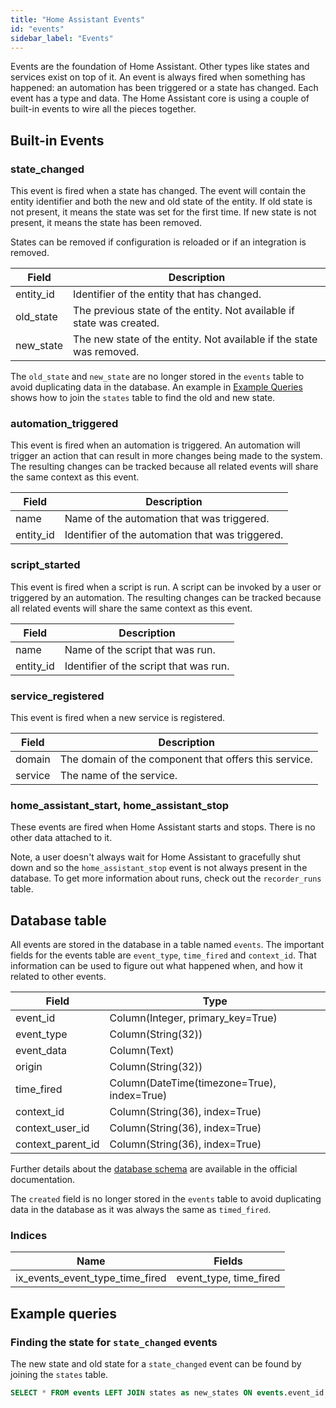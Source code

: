 ```yaml
---
title: "Home Assistant Events"
id: "events"
sidebar_label: "Events"
---
```


Events are the foundation of Home Assistant. Other types like states and services exist on top of it. An event is always fired when something has happened: an automation has been triggered or a state has changed. Each event has a type and data. The Home Assistant core is using a couple of built-in events to wire all the pieces together.

## Built-in Events

### state_changed

This event is fired when a state has changed. The event will contain the entity identifier and both the new and old state of the entity. If old state is not present, it means the state was set for the first time. If new state is not present, it means the state has been removed.

States can be removed if configuration is reloaded or if an integration is removed.

| Field     | Description                                                           |
| --------- | --------------------------------------------------------------------- |
| entity_id | Identifier of the entity that has changed.                            |
| old_state | The previous state of the entity. Not available if state was created. |
| new_state | The new state of the entity. Not available if the state was removed.  |

The `old_state` and `new_state` are no longer stored in the `events` table to avoid duplicating data in the database. An example in [Example Queries](#example-queries) shows how to join the `states` table to find the old and new state.

### automation_triggered

This event is fired when an automation is triggered. An automation will trigger an action that can result in more changes being made to the system. The resulting changes can be tracked because all related events will share the same context as this event.

| Field     | Description                                      |
| --------- | ------------------------------------------------ |
| name      | Name of the automation that was triggered.       |
| entity_id | Identifier of the automation that was triggered. |

### script_started

This event is fired when a script is run. A script can be invoked by a user or triggered by an automation. The resulting changes can be tracked because all related events will share the same context as this event.

| Field     | Description                            |
| --------- | -------------------------------------- |
| name      | Name of the script that was run.       |
| entity_id | Identifier of the script that was run. |

### service_registered

This event is fired when a new service is registered.

| Field   | Description                                           |
| ------- | ----------------------------------------------------- |
| domain  | The domain of the component that offers this service. |
| service | The name of the service.                              |

### home_assistant_start, home_assistant_stop

These events are fired when Home Assistant starts and stops. There is no other data attached to it.

Note, a user doesn't always wait for Home Assistant to gracefully shut down and so the `home_assistant_stop` event is not always present in the database. To get more information about runs, check out the `recorder_runs` table.

## Database table

All events are stored in the database in a table named `events`. The important fields for the events table are `event_type`, `time_fired` and `context_id`. That information can be used to figure out what happened when, and how it related to other events.

| Field             | Type                                                     |
| ----------------- | -------------------------------------------------------- |
| event_id          | Column(Integer, primary_key=True)                        |
| event_type        | Column(String(32))                                       |
| event_data        | Column(Text)                                             |
| origin            | Column(String(32))                                       |
| time_fired        | Column(DateTime(timezone=True), index=True)              |
| context_id        | Column(String(36), index=True)                           |
| context_user_id   | Column(String(36), index=True)                           |
| context_parent_id | Column(String(36), index=True)                           |

Further details about the [database schema](https://www.home-assistant.io/docs/backend/database/#schema) are available in the official documentation.

The `created` field is no longer stored in the `events` table to avoid duplicating data in the database as it was always the same as `timed_fired`.

### Indices

| Name                            | Fields                 |
| ------------------------------- | ---------------------- |
| ix_events_event_type_time_fired | event_type, time_fired |

## Example queries

### Finding the state for `state_changed` events

The new state and old state for a `state_changed` event can be found by joining the `states` table.

```sql
SELECT * FROM events LEFT JOIN states as new_states ON events.event_id = new_states.event_id LEFT JOIN states as old_states ON new_states.old_state_id = old_states.state_id where events.event_type = 'state_changed'
```
